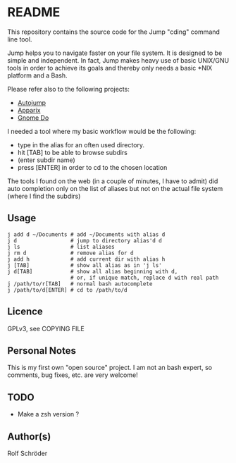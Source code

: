 # README

This repository contains the source code for the Jump "cding" command line tool.

Jump helps you to navigate faster on your file system. It is designed to be simple and independent. In fact, Jump makes heavy use of basic UNIX/GNU tools in order to achieve its goals and thereby only needs a basic *NIX platform and a Bash.

Please refer also to the following projects:
- [Autojump](https://github.com/joelthelion/autojump/wiki)
- [Apparix](http://www.micans.org/apparix/)
- [Gnome Do](http://do.davebsd.com/)

I needed a tool where my basic workflow would be the following:

- type in the alias for an often used directory.
- hit [TAB] to be able to browse subdirs
- (enter subdir name)
- press [ENTER] in order to cd to the chosen location

The tools I found on the web (in a couple of minutes, I have to admit) did auto completion only on the list of aliases but not on the actual file system (where I find the subdirs)

## Usage

	j add d ~/Documents	# add ~/Documents with alias d
	j d					# jump to directory alias'd d
	j ls				# list aliases
	j rm d				# remove alias for d
	j add h				# add current dir with alias h
	j [TAB]				# show all alias as in 'j ls'
	j d[TAB]			# show all alias beginning with d,
	  					# or, if unique match, replace d with real path
	j /path/to/r[TAB]	# normal bash autocomplete
	j /path/to/d[ENTER]	# cd to /path/to/d

## Licence

GPLv3, see COPYING FILE

## Personal Notes
This is my first own "open source" project. I am not an bash expert, so comments, bug fixes, etc. are very welcome!

## TODO
- Make a zsh version ?

## Author(s)
Rolf Schröder
